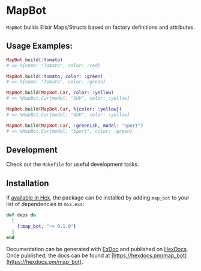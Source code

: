 # MapBot

`MapBot` builds Elixir Maps/Structs based on factory definitions and attributes.

## Usage Examples:

```elixir
MapBot.build(:tomato)
# => %{name: "Tomato", color: :red}

MapBot.build(:tomato, color: :green)
# => %{name: "Tomato", color: :green}

MapBot.build(MapBot.Car, color: :yellow)
# => %MapBot.Car{model: "SUV", color: :yellow}

MapBot.build(MapBot.Car, %{color: :yellow})
# => %MapBot.Car{model: "SUV", color: :yellow}

MapBot.build(MapBot.Car, :greenish, model: "Sport")
# => %MapBot.Car{model: "Sport", color: :green}
```

## Development

Check out the `Makefile` for useful development tasks.

## Installation

If [available in Hex](https://hex.pm/docs/publish), the package can be installed
by adding `map_bot` to your list of dependencies in `mix.exs`:

```elixir
def deps do
  [
    {:map_bot, "~> 0.1.0"}
  ]
end
```

Documentation can be generated with [ExDoc](https://github.com/elixir-lang/ex_doc)
and published on [HexDocs](https://hexdocs.pm). Once published, the docs can
be found at [https://hexdocs.pm/map_bot](https://hexdocs.pm/map_bot).
